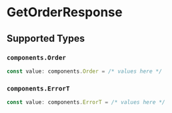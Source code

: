 # GetOrderResponse


## Supported Types

### `components.Order`

```typescript
const value: components.Order = /* values here */
```

### `components.ErrorT`

```typescript
const value: components.ErrorT = /* values here */
```

